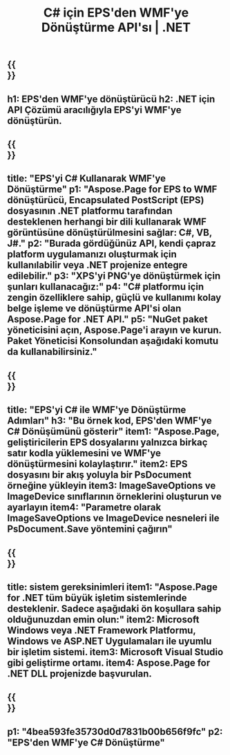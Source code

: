 ﻿---
translation: true
template: /_templates/_conversion-child-net.md
title: C# için EPS'den WMF'ye Dönüştürme API'sı | .NET
url: /net/conversion/eps-to-wmf/
description: EPS'den WMF'ye C# dönüştürme için örnek kod. VB.NET, Asp.NET veya herhangi bir .NET tabanlı uygulama içinde toplu EPS dosyalarını WMF'ye dönüştürmek için API örnek kodunu kullanın.
informat: EPS
outformat: WMF
otherformats: XPS PS
---

{{<section banner>}}
---
h1: EPS'den WMF'ye dönüştürücü
h2: .NET için API Çözümü aracılığıyla EPS'yi WMF'ye dönüştürün.
---

{{<section overview>}}
---
title: "EPS'yi C# Kullanarak WMF'ye Dönüştürme"
p1: "Aspose.Page for EPS to WMF dönüştürücü, Encapsulated PostScript (EPS) dosyasının .NET platformu tarafından desteklenen herhangi bir dili kullanarak WMF görüntüsüne dönüştürülmesini sağlar: C#, VB, J#."
p2: "Burada gördüğünüz API, kendi çapraz platform uygulamanızı oluşturmak için kullanılabilir veya .NET projenize entegre edilebilir."
p3: "XPS'yi PNG'ye dönüştürmek için şunları kullanacağız:"
p4: "C# platformu için zengin özelliklere sahip, güçlü ve kullanımı kolay belge işleme ve dönüştürme API'si olan Aspose.Page for .NET API."
p5: "NuGet paket yöneticisini açın, Aspose.Page'i arayın ve kurun. Paket Yöneticisi Konsolundan aşağıdaki komutu da kullanabilirsiniz."
---

{{<section feature1>}}
---
title: "EPS'yi C# ile WMF'ye Dönüştürme Adımları"
h3: "Bu örnek kod, EPS'den WMF'ye C# Dönüşümünü gösterir"
item1: "Aspose.Page, geliştiricilerin EPS dosyalarını yalnızca birkaç satır kodla yüklemesini ve WMF'ye dönüştürmesini kolaylaştırır."
item2: EPS dosyasını bir akış yoluyla bir PsDocument örneğine yükleyin
item3: ImageSaveOptions ve ImageDevice sınıflarının örneklerini oluşturun ve ayarlayın
item4: "Parametre olarak ImageSaveOptions ve ImageDevice nesneleri ile PsDocument.Save yöntemini çağırın"
---

{{<section feature2>}}
---
title: sistem gereksinimleri
item1: "Aspose.Page for .NET tüm büyük işletim sistemlerinde desteklenir. Sadece aşağıdaki ön koşullara sahip olduğunuzdan emin olun:"
item2: Microsoft Windows veya .NET Framework Platformu, Windows ve ASP.NET Uygulamaları ile uyumlu bir işletim sistemi.
item3: Microsoft Visual Studio gibi geliştirme ortamı.
item4: Aspose.Page for .NET DLL projenizde başvurulan.
---

{{<section gist>}}
---
p1: "4bea593fe35730d0d7831b00b656f9fc"
p2: "EPS'den WMF'ye C# Dönüştürme"
---
